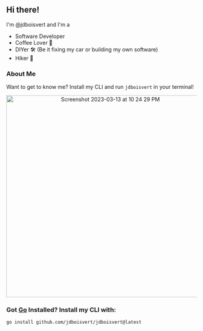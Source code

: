 ## Hi there!

I'm @jdboisvert and I'm a
- Software Developer
- Coffee Lover 🤤
- DIYer 🛠️ (Be it fixing my car or building my own software)
- Hiker 🥾


### About Me
Want to get to know me? Install my CLI and run `jdboisvert` in your terminal!

<p align="center">
    <img width="535" alt="Screenshot 2023-03-13 at 10 24 29 PM" src="https://user-images.githubusercontent.com/40838156/224877172-6f11eea0-540d-48c7-87f3-87b774967982.png">
</p>

### Got [Go](https://go.dev/dl/) Installed? Install my CLI with:
```shell
go install github.com/jdboisvert/jdboisvert@latest
```

